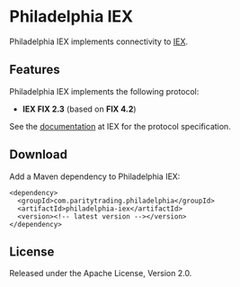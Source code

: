 # Philadelphia IEX

Philadelphia IEX implements connectivity to [IEX](https://iextrading.com).

## Features

Philadelphia IEX implements the following protocol:

- **IEX FIX 2.3** (based on **FIX 4.2**)

See the [documentation][] at IEX for the protocol specification.

  [documentation]: https://iextrading.com/trading/documents/

## Download

Add a Maven dependency to Philadelphia IEX:

    <dependency>
      <groupId>com.paritytrading.philadelphia</groupId>
      <artifactId>philadelphia-iex</artifactId>
      <version><!-- latest version --></version>
    </dependency>

## License

Released under the Apache License, Version 2.0.
